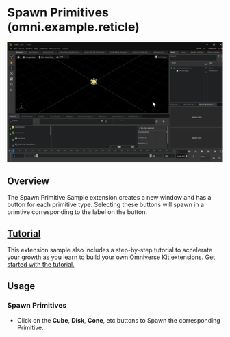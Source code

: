 # Spawn Primitives (omni.example.reticle) 
![Camera Reticle Preview](../tutorial/images/spawnprim_tutorial7.gif)

## Overview

The Spawn Primitive Sample extension creates a new window and has a button for each primitive type. Selecting these buttons will spawn in a primtive corresponding to the label on the button.

## [Tutorial](../../../tutorial/tutorial.md)
This extension sample also includes a step-by-step tutorial to accelerate your growth as you learn to build your own
Omniverse Kit extensions. [Get started with the tutorial.](../tutorial/tutorial.md)

## Usage
### Spawn Primitives
* Click on the **Cube**, **Disk**, **Cone**, etc buttons to Spawn the corresponding Primitive.
